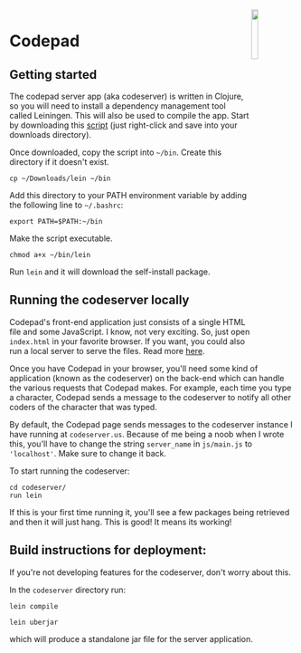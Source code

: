 <img src="http://codepad.us/images/note-icon.png" align="right" width="15%"/>

# Codepad

## Getting started

The codepad server app (aka codeserver) is written in Clojure, so you will need to install a dependency management tool called Leiningen. This will also be used to compile the app. Start by downloading this [script](https://raw.githubusercontent.com/technomancy/leiningen/stable/bin/lein) (just right-click and save into your downloads directory).

Once downloaded, copy the script into `~/bin`. Create this directory if it doesn't exist.
```
cp ~/Downloads/lein ~/bin
```

Add this directory to your PATH environment variable by adding the following line to `~/.bashrc`:
```
export PATH=$PATH:~/bin
```

Make the script executable.
```
chmod a+x ~/bin/lein
```

Run `lein` and it will download the self-install package.

## Running the codeserver locally

Codepad's front-end application just consists of a single HTML file and some JavaScript. I know, not very exciting. So, just open `index.html` in your favorite browser. If you want, you could also run a local server to serve the files. Read more [here](https://developer.mozilla.org/en-US/docs/Learn/Common_questions/set_up_a_local_testing_server#Local_files_versus_remote_files).

Once you have Codepad in your browser, you'll need some kind of application (known as the codeserver) on the back-end which can handle the various requests that Codepad makes. For example, each time you type a character, Codepad sends a message to the codeserver to notify all other coders of the character that was typed.

By default, the Codepad page sends messages to the codeserver instance I have running at `codeserver.us`. Because of me being a noob when I wrote this, you'll have to change the string `server_name` in `js/main.js` to `'localhost'`. Make sure to change it back.

To start running the codeserver:
```
cd codeserver/
run lein
```

If this is your first time running it, you'll see a few packages being retrieved and then it will just hang. This is good! It means its working!

## Build instructions for deployment:
If you're not developing features for the codeserver, don't worry about this.

In the `codeserver` directory run:

`lein compile`

`lein uberjar`

which will produce a standalone jar file for the server application.

[logo]: http://codepad.us/images/note-icon.png "Logo Title Text 2"

